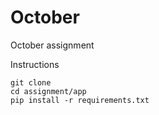 # October

October assignment

Instructions
```
git clone
cd assignment/app
pip install -r requirements.txt
```
